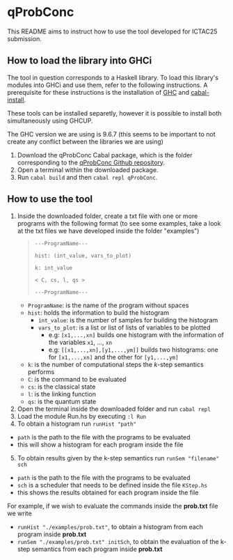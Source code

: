 # qProbConc

This README aims to instruct how to use the tool developed for ICTAC25 submission.

## How to load the library into GHCi

The tool in question corresponds to a Haskell library. To load this library's modules into GHCi and use them, refer to the following instructions. A prerequisite for these instructions is the installation of [GHC](https://www.haskell.org/ghc/) and [cabal-install](https://cabal.readthedocs.io/en/stable/).

These tools can be installed separetly, however it is possible to install both simultaneously using GHCUP.

The GHC version we are using is 9.6.7 (this seems to be important to not create any conflict between the libraries we are using)

1. Download the qProbConc Cabal package, which is the folder corresponding to the [qProbConc Github repository](https://github.com/vegf17/qProbConc).
2. Open a terminal within the downloaded package.
3. Run ``cabal build`` and then ``cabal repl qProbConc``.


## How to use the tool

1. Inside the downloaded folder, create a txt file with one or more programs with the following format
(to see some examples, take a look at the txt files we have developed inside the folder "examples")
   >``---ProgramName---``
   >
   >``hist: (int_value, vars_to_plot)``
   >
   >``k: int_value``
   >
   >``< C, cs, l, qs >``
   >
   >``---ProgramName---``
    - ``ProgramName``: is the name of the program without spaces
    - ``hist``: holds the information to build the histogram
      - ``int_value``: is the number of samples for building the histogram
      - ``vars_to_plot``: is a list or list of lists of variables to be plotted
        - e.g: ``[x1,...,xn]`` builds one histogram with the information of the variables ``x1``, ..., ``xn``
        - e.g: ``[[x1,...,xn],[y1,...,ym]]`` builds two histograms: one for ``[x1,...,xn]`` and the other for ``[y1,...,ym]``
    - ``k``: is the number of computational steps the $k$-step semantics performs
    - ``C``: is the command to be evaluated
    - ``cs``: is the classical state
    - ``l``: is the linking function
    - ``qs``: is the quantum state
2. Open the terminal inside the downloaded folder and run ``cabal repl``
3. Load the module Run.hs by executing ``:l Run``
4. To obtain a histogram run ``runHist "path"``
  - ``path`` is the path to the file with the programs to be evaluated
  - this will show a histogram for each program inside the file 
5. To obtain results given by the k-step semantics run ``runSem "filename" sch``
  - ``path`` is the path to the file with the programs to be evaluated
  - ``sch`` is a scheduler that needs to be defined inside the file ``KStep.hs``
  - this shows the results obtained for each program inside the file

For example, if we wish to evaluate the commands inside the **prob.txt** file we write 
- ``runHist "./examples/prob.txt"``, to obtain a histogram from each program inside **prob.txt**
- ``runSem "./examples/prob.txt" initSch``, to obtain the evaluation of the k-step semantics from each program inside **prob.txt**

